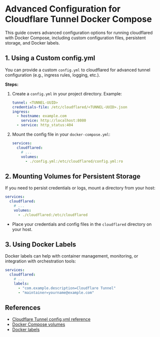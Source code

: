 # Advanced Configuration for Cloudflare Tunnel Docker Compose

This guide covers advanced configuration options for running cloudflared with Docker Compose, including custom configuration files, persistent storage, and Docker labels.

## 1. Using a Custom config.yml

You can provide a custom `config.yml` to cloudflared for advanced tunnel configuration (e.g., ingress rules, logging, etc.).

**Steps:**
1. Create a `config.yml` in your project directory. Example:
   ```yaml
   tunnel: <TUNNEL-UUID>
   credentials-file: /etc/cloudflared/<TUNNEL-UUID>.json
   ingress:
     - hostname: example.com
       service: http://localhost:8080
     - service: http_status:404
   ```
2. Mount the config file in your `docker-compose.yml`:
   ```yaml
   services:
     cloudflared:
       # ...
       volumes:
         - ./config.yml:/etc/cloudflared/config.yml:ro
   ```

## 2. Mounting Volumes for Persistent Storage

If you need to persist credentials or logs, mount a directory from your host:
```yaml
services:
  cloudflared:
    # ...
    volumes:
      - ./cloudflared:/etc/cloudflared
```
- Place your credentials and config files in the `cloudflared` directory on your host.

## 3. Using Docker Labels

Docker labels can help with container management, monitoring, or integration with orchestration tools:
```yaml
services:
  cloudflared:
    # ...
    labels:
      - "com.example.description=Cloudflare Tunnel"
      - "maintainer=yourname@example.com"
```

## References
- [Cloudflare Tunnel config.yml reference](https://developers.cloudflare.com/cloudflare-one/connections/connect-apps/configuration/)
- [Docker Compose volumes](https://docs.docker.com/compose/compose-file/compose-file-v3/#volumes)
- [Docker labels](https://docs.docker.com/config/labels-custom-metadata/) 